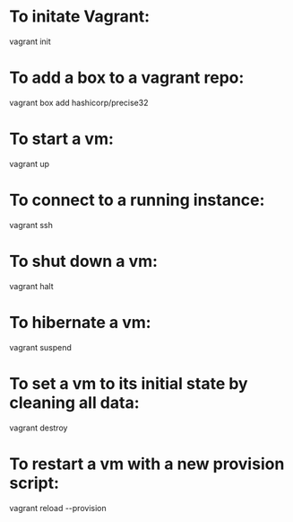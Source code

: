 # To initate Vagrant:
vagrant init

# To add a box to a vagrant repo:
vagrant box add hashicorp/precise32

# To start a vm:
vagrant up

# To connect to a running instance:
vagrant ssh

# To shut down a vm:
vagrant halt

# To hibernate a vm:
vagrant suspend

# To set a vm to its initial state by cleaning all data:
vagrant destroy

# To restart a vm with a new provision script:
vagrant reload --provision
